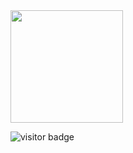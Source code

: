  <img height="180em" src="https://github-readme-stats.vercel.app/api?username=itamarKraitman&show_icons=true&hide_border=true&&count_private=true&include_all_commits=true" />

![visitor badge](https://visitor-badge.glitch.me/badge?page_id=itamarKratiman)



<!---
itamarKraitman/itamarKraitman is a ✨ special ✨ repository because its `README.md` (this file) appears on your GitHub profile.
You can click the Preview link to take a look at your changes.
--->
